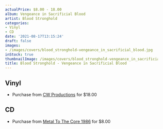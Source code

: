 ```yaml
---
actualPrice: $8.00 - 18.00
album: Vengeance in Sacrificial Blood
artist: Blood Stronghold
categories:
- Vinyl
- CD
date: '2021-08-17T13:15:24'
draft: false
images:
- /images/covers/blood_stronghold-vengeance_in_sacrificial_blood.jpg
inStock: true
thumbnailImage: /images/covers/blood_stronghold-vengeance_in_sacrificial_blood-thumb.jpg
title: Blood Stronghold - Vengeance in Sacrificial Blood
---
```


## Vinyl
* Purchase from [CW Productions](https://shop.cwproductions.net/products/blood-stronghold-vengeance-in-sacrificial-blood-lp) for $18.00
## CD
* Purchase from [Metal To The Core 1986](https://metaltothecore1986.com/shop/blood-stronghold-vengeance-in-sacrificial-blood-cd/) for $8.00
